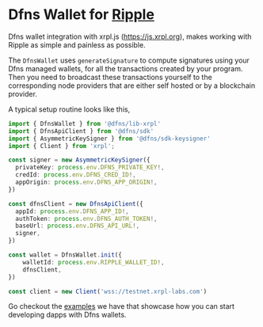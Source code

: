 # Dfns Wallet for [Ripple](https://xrpl.org/references.html)

Dfns wallet integration with xrpl.js (https://js.xrpl.org), makes working with Ripple as simple and painless as possible.

The `DfnsWallet` uses `generateSignature` to compute signatures using your Dfns managed wallets, for all the transactions created by your program. Then you need to broadcast these transactions yourself to the corresponding node providers that are either self hosted or by a blockchain provider.

A typical setup routine looks like this,

```typescript
import { DfnsWallet } from '@dfns/lib-xrpl'
import { DfnsApiClient } from '@dfns/sdk'
import { AsymmetricKeySigner } from '@dfns/sdk-keysigner'
import { Client } from 'xrpl';

const signer = new AsymmetricKeySigner({
  privateKey: process.env.DFNS_PRIVATE_KEY!,
  credId: process.env.DFNS_CRED_ID!,
  appOrigin: process.env.DFNS_APP_ORIGIN!,
})

const dfnsClient = new DfnsApiClient({
  appId: process.env.DFNS_APP_ID!,
  authToken: process.env.DFNS_AUTH_TOKEN!,
  baseUrl: process.env.DFNS_API_URL!,
  signer,
})

const wallet = DfnsWallet.init({
    walletId: process.env.RIPPLE_WALLET_ID!,
    dfnsClient,
})

const client = new Client('wss://testnet.xrpl-labs.com')
```

Go checkout the [examples](../../examples/libs/ripple/basic-tx/main.ts) we have that showcase how you can start developing dapps with Dfns wallets.
